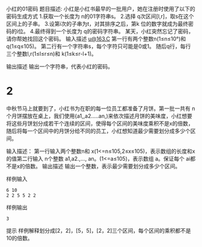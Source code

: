 
小红的01密码
题目描述:
小红是小红书最早的一批用户，她在注册时使用了以下的密码生成方式
1.获取一个长度为 n的01字符串s。
2.选择 q次区间[l,r]，取s在这个区间上的子串。
3.设第i次的子串为t，对其排序之后，第k 位的数字就成为最终密码的i位。
4.最终得到一个长度为 q的密码字符串。
某天，小红突然忘记了密码，请你帮她找回这个密码。
输入描述
u@163.C
第一行有两个整数n(1≤n≤10°)和 q(1≤q≤105)。
第二行有一个字符串s，每个字符只可能是0或1。
随后q行，每行三个整数l,r(1≤l≤r≤n)和 k(1≤k≤r-l+1)。

输出描述
输出一个字符串，代表小红的密码。


# 2
中秋节马上就要到了，小红书为在职的每一位员工都准备了月饼。第一批一共有 n个月饼摆放在桌上，我们使用{a1,,a2.….an,)来依次描述月饼的美味度，小红想要将这些月饼划分成若干个连续的区间，使得每个区间的美味度乘积不是x的倍数，随后将每一个区间中的月饼分给不同的员工，小红想知道最少需要划分成多少个区间。

输入描述：
第一行输入两个整数n和 x(1<=n≤105,2≤x≤105)，表示数组的长度和x的值第二行输入 n个整数 a1,a2.,…, an。(1<=a≤105)，表示数组 a。保证每个 ai都不是x的倍数。
输出描述
输出一个整数，表示最少需要划分成多少个区间。

样例输入
```
6 10
2 2 5 5 2 2
```
样例输出
```
3
```
提示
样例解释划分成[2，2]，[5，5]，[2，2]三个区间，每个区间的乘积都不是10的倍数。